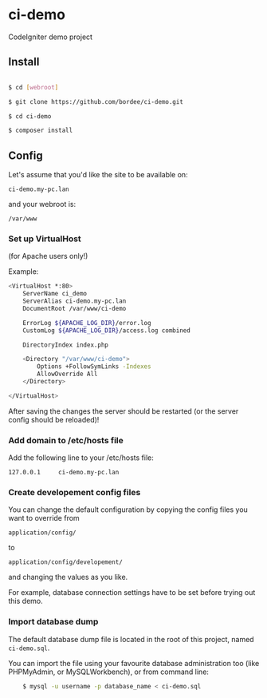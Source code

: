 # ci-demo
CodeIgniter demo project

## Install

```bash

$ cd [webroot]

$ git clone https://github.com/bordee/ci-demo.git

$ cd ci-demo

$ composer install
```


## Config

Let's assume that you'd like the site to be available on:

    ci-demo.my-pc.lan

and your webroot is:

    /var/www

### Set up VirtualHost

(for Apache users only!)

Example:

```bash
<VirtualHost *:80>
    ServerName ci_demo
    ServerAlias ci-demo.my-pc.lan
    DocumentRoot /var/www/ci-demo

    ErrorLog ${APACHE_LOG_DIR}/error.log
    CustomLog ${APACHE_LOG_DIR}/access.log combined

    DirectoryIndex index.php

    <Directory "/var/www/ci-demo">
        Options +FollowSymLinks -Indexes
        AllowOverride All
    </Directory>

</VirtualHost>

```

After saving the changes the server should be restarted (or the server config should be reloaded)!

### Add domain to /etc/hosts file

Add the following line to your /etc/hosts file:

    127.0.0.1     ci-demo.my-pc.lan

### Create developement config files

You can change the default configuration by copying the config files you want to override from

    application/config/

to

    application/config/developement/

and changing the values as you like.

For example, database connection settings have to be set before trying out this demo.

### Import database dump

The default database dump file is located in the root of this project, named  ```ci-demo.sql```.

You can import the file using your favourite database administration too (like PHPMyAdmin, or MySQLWorkbench), or from command line:

```bash
    $ mysql -u username -p database_name < ci-demo.sql
```